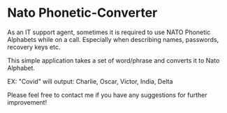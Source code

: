 # Nato Phonetic-Converter
As an IT support agent, sometimes it is required to use NATO Phonetic Alphabets while on a call. 
Especially when describing names, passwords, recovery keys etc.

This simple application takes a set of word/phrase and converts it to Nato Alphabet. 

EX: "Covid" will output: Charlie, Oscar, Victor, India, Delta

Please feel free to contact me if you have any suggestions for further improvement!

